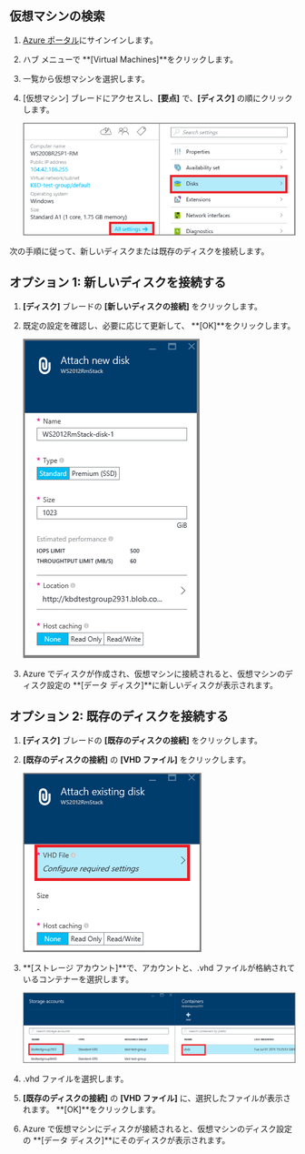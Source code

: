 


## <a name="find-the-virtual-machine"></a>仮想マシンの検索
1. [Azure ポータル](https://portal.azure.com/)にサインインします。
2. ハブ メニューで **[Virtual Machines]**をクリックします。
3. 一覧から仮想マシンを選択します。
4. [仮想マシン] ブレードにアクセスし、**[要点]** で、**[ディスク]** の順にクリックします。
   
    ![ディスク設定を開く](./media/virtual-machines-common-attach-disk-portal/find-disk-settings.png)

次の手順に従って、新しいディスクまたは既存のディスクを接続します。

## <a name="option-1-attach-a-new-disk"></a>オプション 1: 新しいディスクを接続する
1. **[ディスク]** ブレードの **[新しいディスクの接続]** をクリックします。
2. 既定の設定を確認し、必要に応じて更新して、 **[OK]**をクリックします。
   
   ![ディスク設定を確認する](./media/virtual-machines-common-attach-disk-portal/attach-new.png)
3. Azure でディスクが作成され、仮想マシンに接続されると、仮想マシンのディスク設定の **[データ ディスク]**に新しいディスクが表示されます。

## <a name="option-2-attach-an-existing-disk"></a>オプション 2: 既存のディスクを接続する
1. **[ディスク]** ブレードの **[既存のディスクの接続]** をクリックします。
2. **[既存のディスクの接続]** の **[VHD ファイル]** をクリックします。
   
   ![既存のディスクを接続する](./media/virtual-machines-common-attach-disk-portal/attach-existing.png)
3. **[ストレージ アカウント]**で、アカウントと、.vhd ファイルが格納されているコンテナーを選択します。
   
   ![VHD の場所を検索する](./media/virtual-machines-common-attach-disk-portal/find-storage-container.png)
4. .vhd ファイルを選択します。
5. **[既存のディスクの接続]** の **[VHD ファイル]** に、選択したファイルが表示されます。 **[OK]**をクリックします。
6. Azure で仮想マシンにディスクが接続されると、仮想マシンのディスク設定の **[データ ディスク]**にそのディスクが表示されます。



<!--HONumber=Nov16_HO3-->


